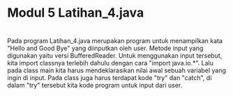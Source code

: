 # Modul 5 Latihan_4.java
#
Pada program Latihan_4.java merupakan program untuk menampilkan kata "Hello and Good Bye" yang diinputkan oleh user. Metode input yang digunakan yaitu versi BufferedReader. Untuk menggunakan input tersebut, kita import classnya terlebih dahulu dengan cara "import java.io.*". Lalu pada class main kita harus mendeklarasikan nilai awal sebuah variabel yang ingin di input. Pada class juga harus terdapat kode "try" dan "catch", di dalam "try" tersebut kita kode program untuk input dari user.